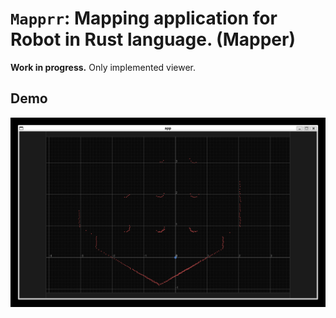 # `Mapprr`: Mapping application for Robot in Rust language. (Mapper)

**Work in progress.** Only implemented viewer.

## Demo

![app](img/app_alpha.png)
